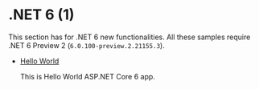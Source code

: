 # .NET 6 (1)

This section has for .NET 6 new functionalities. All these samples require .NET 6 Preview 2 (`6.0.100-preview.2.21155.3`).

* [Hello World](hello-world)
  
  This is Hello World ASP.NET Core 6 app. 